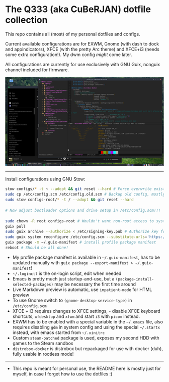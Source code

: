 # The Q333 (aka CuBeRJAN) dotfile collection

This repo contains all (most) of my personal dotfiles and configs.

Current available configurations are for EXWM, Gnome (with dash to dock and appindicators), XFCE (with the pretty Arc theme) and XFCE+i3 (needs some extra configuration!). My dwm config _might_ come later.

All configurations are currently for use exclusively with GNU Guix, nonguix channel included for firmware.

![screenshot](new_scr.png)

---

Install configurations using GNU Stow:

```bash
stow configs/* -t ~ --adopt && git reset --hard # Force overwrite existing
sudo cp /etc/config.scm /etc/config.old.scm # Backup old config, mostly for drive setup and bootloader config
sudo stow configs-root/* -t / --adopt && git reset --hard 

# Now adjust bootloader options and drive setup in /etc/config.scm!!!

sudo chown -R root configs-root # Wouldn't want non-root access to system files!
guix pull
sudo guix archive --authorize < /etc/signing-key.pub # Authorize key for nonguix
sudo guix system reconfigure /etc/config.scm --substitute-urls='https://ci.guix.gnu.org https://bordeaux.guix.gnu.org https://substitutes.nonguix.org' # Reconfigure system with nonguix substitutes
guix package -m ~/.guix-manifest # install profile package manifest
reboot # Should be all done!
```

* My profile package manifest is available in ``~/.guix-manifest``, has to be updated manually with ``guix package --export-manifest > ~/.guix-manifest``!
* ``~/.loginctl`` is the on-login script, edit when needed
* Emacs is pretty much just startup-and-use, but a ``(package-install-selected-packages)`` may be necessary the first time around
* Live Markdown preview is automatic, use ``impatient-mode`` for HTML preview
* To use Gnome switch to ``(gnome-desktop-service-type)`` in ``/etc/config.scm``  
* XFCE + i3 requires changes to XFCE settings, - disable XFCE keyboard shortcuts, ``xfdesktop`` and ``xfwm`` and start ``i3`` with ``picom`` instead.
* EXWM has to be enabled with a special variable in the ``~/.emacs`` file, also requires disabling ``gdm`` in system config and using the special ``~/.startx`` instead, with emacs started from ``~/.xinitrc``
* Custom ``steam-patched`` package is used, exposes my second HDD with games to the Steam sandbox
* ``distrobox-docker`` is distrobox but repackaged for use with docker (duh), fully usable in rootless mode!

---

* This repo is meant for personal use, the README here is mostly just for myself, in case I forget how to use the dotfiles :)
